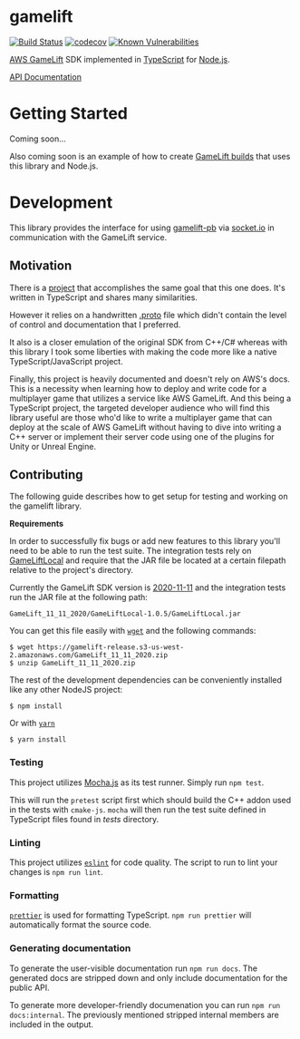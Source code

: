 gamelift
===========

[![Build Status](https://travis-ci.org/therealsamf/gamelift.svg?branch=master)](https://travis-ci.org/therealsamf/gamelift)
[![codecov](https://codecov.io/gh/therealsamf/gamelift/branch/master/graph/badge.svg)](https://codecov.io/gh/therealsamf/gamelift)
[![Known Vulnerabilities](https://snyk.io/test/github/therealsamf/gamelift/badge.svg)](https://snyk.io/test/github/therealsamf/gamelift)


[AWS GameLift](https://aws.amazon.com/gamelift/) SDK implemented in [TypeScript](https://www.typescriptlang.org/) for [Node.js](https://nodejs.org/en/).

[API Documentation](https://docs.kontest.io/gamelift/latest/index.html)

# Getting Started

Coming soon...

Also coming soon is an example of how to create [GameLift builds](https://docs.aws.amazon.com/gamelift/latest/developerguide/gamelift-build-cli-uploading.html) that uses this library and Node.js.

# Development

This library provides the interface for using [gamelift-pb](../gamelift-pb/) via [socket.io](https://socket.io/) in communication with the GameLift service.

## Motivation

There is a [project](https://github.com/dplusic/GameLift-Nodejs-ServerSDK) that accomplishes the same goal that this one does. It's written in TypeScript and shares many similarities.

However it relies on a handwritten [.proto](https://developers.google.com/protocol-buffers/docs/reference/proto3-spec) file which didn't contain the level of control and documentation that I preferred.

It also is a closer emulation of the original SDK from C++/C# whereas with this library I took some liberties with making the code more like a native TypeScript/JavaScript project.

Finally, this project is heavily documented and doesn't rely on AWS's docs. This is a necessity when learning how to deploy and write code for a multiplayer game that utilizes a service like AWS GameLift. And this being a TypeScript project, the targeted developer audience who will find this library useful are those who'd like to write a multiplayer game that can deploy at the scale of AWS GameLift without having to dive into writing a C++ server or implement their server code using one of the plugins for Unity or Unreal Engine.

## Contributing

The following guide describes how to get setup for testing and working on the gamelift library.

**Requirements**

In order to successfully fix bugs or add new features to this library you'll need to be able to run the test suite. The integration tests rely on [GameLiftLocal](https://docs.aws.amazon.com/gamelift/latest/developerguide/integration-testing-local.html) and require that the JAR file be located at a certain filepath relative to the project's directory.

Currently the GameLift SDK version is [2020-11-11](https://docs.aws.amazon.com/gamelift/latest/developerguide/release-notes.html#release-notes-11112020) and the integration tests run the JAR file at the following path:

```
GameLift_11_11_2020/GameLiftLocal-1.0.5/GameLiftLocal.jar
```

You can get this file easily with [`wget`](https://www.gnu.org/software/wget/) and the following commands:

```terminal
$ wget https://gamelift-release.s3-us-west-2.amazonaws.com/GameLift_11_11_2020.zip
$ unzip GameLift_11_11_2020.zip
```

The rest of the development dependencies can be conveniently installed like any other NodeJS project:

```terminal
$ npm install
```

Or with [`yarn`](https://yarnpkg.com/)

```terminal
$ yarn install
```

### Testing

This project utilizes [Mocha.js](https://mochajs.org/) as its test runner. Simply run `npm test`.

This will run the `pretest` script first which should build the C++ addon used in the tests with `cmake-js`. `mocha` will then run the test suite defined in TypeScript files found in *tests* directory.

### Linting

This project utilizes [`eslint`](https://eslint.org/) for code quality. The script to run to lint your changes is `npm run lint`.

### Formatting

[`prettier`](https://prettier.io/) is used for formatting TypeScript. `npm run prettier` will automatically format the source code.

### Generating documentation

To generate the user-visible documentation run `npm run docs`. The generated docs are stripped down and only include documentation for the public API.

To generate more developer-friendly documenation you can run `npm run docs:internal`. The previously mentioned stripped internal members are included in the output.

